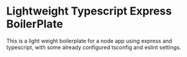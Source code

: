 # Lightweight Typescript Express BoilerPlate

This is a light weight boilerplate for a node app using express
and typescript, with some already configured tsconfig and eslint settings.
